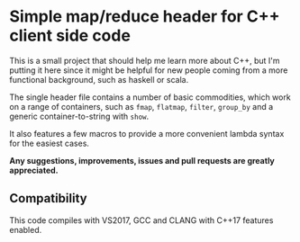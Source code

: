 # Simple map/reduce header for C++ client side code

This is a small project that should help me learn more about C++, but I'm putting it here
since it might be helpful for new people coming from a more functional background, such as haskell or scala.

The single header file contains a number of basic commodities, which work on a range of containers, 
such as `fmap`, `flatmap`, `filter`, `group_by` and a generic container-to-string with `show`.

It also features a few macros to provide a more convenient lambda syntax for the easiest cases.

**Any suggestions, improvements, issues and pull requests are greatly appreciated.**

## Compatibility

This code compiles with VS2017, GCC and CLANG with C++17 features enabled.



